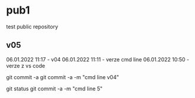 # pub1

test public repository

## v05
06.01.2022 11:17 - v04
06.01.2022 11:11 - verze cmd line
06.01.2022 10:50 - verze z vs code


git commit -a
git commit -a  -m "cmd line v04"

git status
git commit -a  -m "cmd line 5"